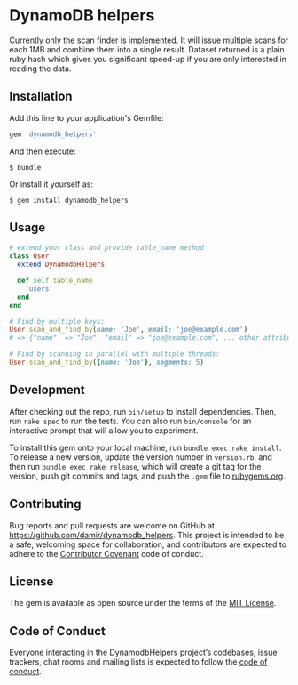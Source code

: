 # DynamoDB helpers

Currently only the scan finder is implemented. It will issue multiple scans for each 1MB and combine them into a single result.
Dataset returned is a plain ruby hash which gives you significant speed-up if you are only interested in reading the data.

## Installation

Add this line to your application's Gemfile:

```ruby
gem 'dynamodb_helpers'
```

And then execute:

    $ bundle

Or install it yourself as:

    $ gem install dynamodb_helpers

## Usage


```ruby
# extend your class and provide table_name method
class User
  extend DynamodbHelpers

  def self.table_name
    'users'
  end
end

# Find by multiple keys:
User.scan_and_find_by(name: 'Joe', email: 'joe@example.com')
# => {"name"  => "Joe", "email" => "joe@example.com", ... other attributes}

# Find by scanning in parallel with multiple threads:
User.scan_and_find_by({name: 'Joe'}, segments: 5)
```

## Development

After checking out the repo, run `bin/setup` to install dependencies. Then, run `rake spec` to run the tests. You can also run `bin/console` for an interactive prompt that will allow you to experiment.

To install this gem onto your local machine, run `bundle exec rake install`. To release a new version, update the version number in `version.rb`, and then run `bundle exec rake release`, which will create a git tag for the version, push git commits and tags, and push the `.gem` file to [rubygems.org](https://rubygems.org).

## Contributing

Bug reports and pull requests are welcome on GitHub at https://github.com/damir/dynamodb_helpers. This project is intended to be a safe, welcoming space for collaboration, and contributors are expected to adhere to the [Contributor Covenant](http://contributor-covenant.org) code of conduct.

## License

The gem is available as open source under the terms of the [MIT License](https://opensource.org/licenses/MIT).

## Code of Conduct

Everyone interacting in the DynamodbHelpers project’s codebases, issue trackers, chat rooms and mailing lists is expected to follow the [code of conduct](https://github.com/damir/dynamodb_helpers/blob/master/CODE_OF_CONDUCT.md).
